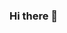 ### Hi there 👋

<!--
**lucasvieira93/lucasvieira93** is a ✨ _special_ ✨ repository because its `README.md` (this file) appears on your GitHub profile.

Here are some ideas to get you started:

- 🔭 I’m currently working on ...
- 🌱 I’m currently learning ...
- 👯 I’m looking to collaborate on ...
- 🤔 I’m looking for help with ...
- 💬 Ask me about ...
- 📫 How to reach me: ...
- 😄 Pronouns: ...## Olá! Eu sou o Lucas Vieira! 👋 

- :mortar_board: Formado no ano de 2021 em Analise de Desenvolvimento de Sistemas
- :battery: Trilhando caminho em desenvolvimento mobile Android
- :dancers: Interesse em conhecer novos devs para aprendizado
- :heart: Amante de boardgames e musica alternativa
- :star: Atualmente desempregado e focado em 2022!

<br />

---

### Minhas redes:


[<img align="left" alt="Lucas Vieira | LinkedIn" width="22px" src="https://cdn.jsdelivr.net/npm/simple-icons@v3/icons/linkedin.svg" />][linkedin]
[<img align="left" alt="Lucas Vieira | Instagram" width="22px" src="https://cdn.jsdelivr.net/npm/simple-icons@v3/icons/instagram.svg" />][instagram]

<br />

---

### Linguagens e tecnologias:

- Java
- Firebase
- PostgreSQL
- Git
- Github
- HTML, CSS e JS

<br />

---

### 📺 Cursos em andamento

- [Curso de Java Completo - Nélio Alves](https://www.udemy.com/course/java-curso-completo/)
- [Curso Desenvolvimento Android Completo - Jamilton Damasceno](https://www.udemy.com/course/curso-de-desenvolvimento-android-oreo/)
- [Bootcamp NTT DATA Android Developer](https://web.dio.me/track/ntt-data-android-developer?tab=path)

<br />

---

<details>
  <summary>:zap: GitHub Stats</summary>

  <img align="left" alt="lucasvieira93's GitHub Stats" src="https://github-readme-stats.lucasvieira93.vercel.app/api?username=lucasvieira93show_icons=true&hide_border=true" />

</details>

[instagram]: https://www.instagram.com/oi.lucasvieira/
[linkedin]: hhttps://www.linkedin.com/in/lucasvieira1993/

- ⚡ Fun fact: ...
-->
